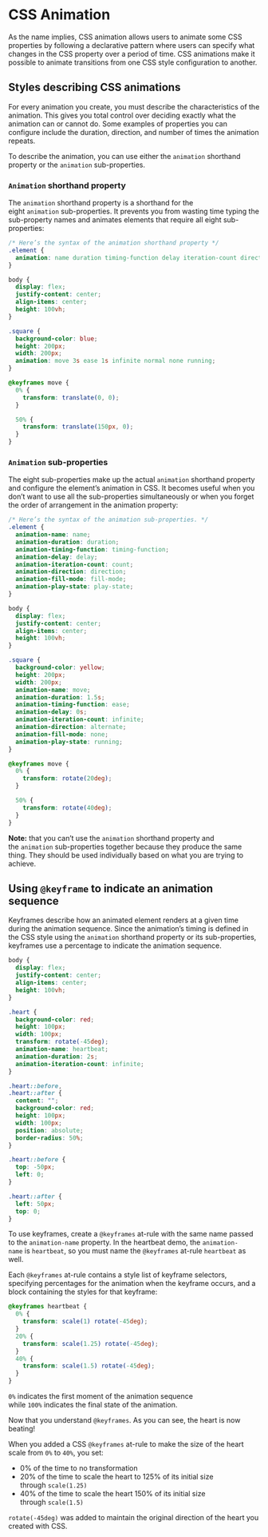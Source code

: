 # CSS Animation

As the name implies, CSS animation allows users to animate some CSS properties by following a declarative pattern where users can specify what changes in the CSS property over a period of time. CSS animations make it possible to animate transitions from one CSS style configuration to another.

## Styles describing CSS animations

For every animation you create, you must describe the characteristics of the animation. This gives you total control over deciding exactly what the animation can or cannot do. Some examples of properties you can configure include the duration, direction, and number of times the animation repeats.

To describe the animation, you can use either the `animation` shorthand property or the `animation` sub-properties.

### `Animation` shorthand property

The `animation` shorthand property is a shorthand for the eight `animation` sub-properties. It prevents you from wasting time typing the sub-property names and animates elements that require all eight sub-properties:

```css
/* Here’s the syntax of the animation shorthand property */
.element {
  animation: name duration timing-function delay iteration-count direction fill-mode play-state;
}
```

```css
body {
  display: flex;
  justify-content: center;
  align-items: center;
  height: 100vh;
}

.square {
  background-color: blue;
  height: 200px;
  width: 200px;
  animation: move 3s ease 1s infinite normal none running;
}

@keyframes move {
  0% {
    transform: translate(0, 0);
  }

  50% {
    transform: translate(150px, 0);
  }
}
```

### `Animation` sub-properties

The eight sub-properties make up the actual `animation` shorthand property and configure the element’s animation in CSS. It becomes useful when you don’t want to use all the sub-properties simultaneously or when you forget the order of arrangement in the animation property:

```css
/* Here’s the syntax of the animation sub-properties. */
.element {
  animation-name: name;
  animation-duration: duration;
  animation-timing-function: timing-function;
  animation-delay: delay;
  animation-iteration-count: count;
  animation-direction: direction;
  animation-fill-mode: fill-mode;
  animation-play-state: play-state;
}
```

```css
body {
  display: flex;
  justify-content: center;
  align-items: center;
  height: 100vh;
}

.square {
  background-color: yellow;
  height: 200px;
  width: 200px;
  animation-name: move;
  animation-duration: 1.5s;
  animation-timing-function: ease;
  animation-delay: 0s;
  animation-iteration-count: infinite;
  animation-direction: alternate;
  animation-fill-mode: none;
  animation-play-state: running;
}

@keyframes move {
  0% {
    transform: rotate(20deg);
  }

  50% {
    transform: rotate(40deg);
  }
}
```

**Note:** that you can’t use the `animation` shorthand property and the `animation` sub-properties together because they produce the same thing. They should be used individually based on what you are trying to achieve.

## Using `@keyframe` to indicate an animation sequence

Keyframes describe how an animated element renders at a given time during the animation sequence. Since the animation’s timing is defined in the CSS style using the `animation` shorthand property or its sub-properties, keyframes use a percentage to indicate the animation sequence.

```css
body {
  display: flex;
  justify-content: center;
  align-items: center;
  height: 100vh;
}

.heart {
  background-color: red;
  height: 100px;
  width: 100px;
  transform: rotate(-45deg);
  animation-name: heartbeat;
  animation-duration: 2s;
  animation-iteration-count: infinite;
}

.heart::before,
.heart::after {
  content: "";
  background-color: red;
  height: 100px;
  width: 100px;
  position: absolute;
  border-radius: 50%;
}

.heart::before {
  top: -50px;
  left: 0;
}

.heart::after {
  left: 50px;
  top: 0;
}
```

To use keyframes, create a `@keyframes` at-rule with the same name passed to the `animation-name` property. In the heartbeat demo, the `animation-name` is `heartbeat`, so you must name the `@keyframes` at-rule `heartbeat` as well.

Each `@keyframes` at-rule contains a style list of keyframe selectors, specifying percentages for the animation when the keyframe occurs, and a block containing the styles for that keyframe:

```css
@keyframes heartbeat {
  0% {
    transform: scale(1) rotate(-45deg);
  }
  20% {
    transform: scale(1.25) rotate(-45deg);
  }
  40% {
    transform: scale(1.5) rotate(-45deg);
  }
}
```

`0%` indicates the first moment of the animation sequence while `100%` indicates the final state of the animation.

Now that you understand `@keyframes`. As you can see, the heart is now beating!

When you added a CSS `@keyframes` at-rule to make the size of the heart scale from `0%` to `40%`, you set:

- 0% of the time to no transformation
- 20% of the time to scale the heart to 125% of its initial size through `scale(1.25)`
- 40% of the time to scale the heart 150% of its initial size through `scale(1.5)`

`rotate(-45deg)` was added to maintain the original direction of the heart you created with CSS.